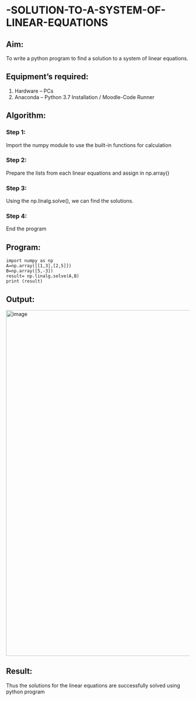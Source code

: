 # -SOLUTION-TO-A-SYSTEM-OF-LINEAR-EQUATIONS
## Aim:
To write a python program to find a solution to a system of linear equations.
## Equipment’s required:
1. 	Hardware – PCs
2. 	Anaconda – Python 3.7 Installation / Moodle-Code Runner
## Algorithm:
### Step 1: 
Import the numpy module to use the built-in functions for calculation
### Step 2: 
Prepare the lists from each linear equations and assign in np.array()
### Step 3: 
Using the np.linalg.solve(), we can find the solutions.
### Step 4: 
End the program
## Program:
```
import numpy as np
A=np.array([[1,3],[2,5]])
B=np.array([5,-3])
result= np.linalg.solve(A,B)
print (result)
```
## Output:
<img width="1494" height="944" alt="image" src="https://github.com/user-attachments/assets/88832a32-ec44-4244-8b3c-4a2d213d1d38" />

## Result: 
Thus the solutions for the linear equations are successfully solved using python program


